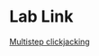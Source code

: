 # Lab Link

[Multistep clickjacking](https://portswigger.net/web-security/clickjacking/lab-multistep)
